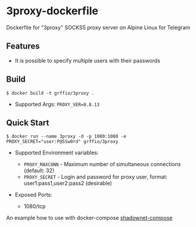 # 3proxy-dockerfile
Dockerfile for "3proxy" SOCKS5 proxy server on Alpine Linux for Telegram

Features
--------
- It is possible to specify multiple users with their passwords

Build
-----
```
$ docker build -t grffio/3proxy .
```
- Supported Args: `PROXY_VER=0.8.13`

Quick Start
-----------
```
$ docker run --name 3proxy -d -p 1080:1080 -e PROXY_SECRET="user:P@SSw0rd" grffio/3proxy
```
- Supported Environment variables:
  - `PROXY_MAXCONN` - Maximum number of simultaneous connections (default: 32)
  - `PROXY_SECRET` - Login and password for proxy user, format: user1:pass1,user2:pass2 (desirable)

- Exposed Ports:
  - 1080/tcp

An example how to use with docker-compose [shadownet-compose](https://github.com/grffio/shadownet-compose)
